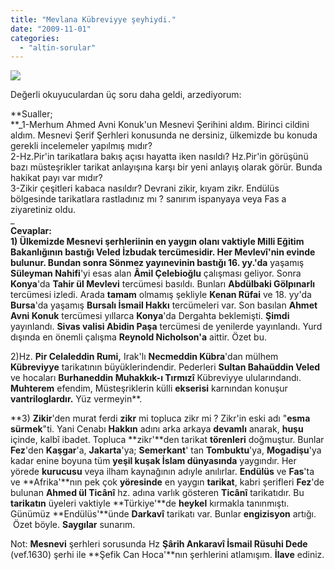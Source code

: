 ```yaml
---
title: "Mevlana Kübreviyye şeyhiydi."
date: "2009-11-01"
categories: 
  - "altin-sorular"
---
```


![](/uploads/image/mevlana25uv.jpg)

Değerli okuyuculardan üç soru daha geldi, arzediyorum:

**Sualler;  
**_1-Merhum Ahmed Avni Konuk'un Mesnevi Şerihini aldım. Birinci cildini aldım. Mesnevi Şerif Şerhleri konusunda ne dersiniz, ülkemizde bu konuda gerekli incelemeler yapılmış mıdır?  
2-Hz.Pir'in tarikatlara bakış açısı hayatta iken nasıldı? Hz.Pir'in görüşünü bazı müsteşrikler tarikat anlayışına karşı bir yeni anlayış olarak görür. Bunda hakikat payı var mıdır?  
3-Zikir çeşitleri kabaca nasıldır? Devrani zikir, kıyam zikr. Endülüs bölgesinde tarikatlara rastladınız mı ? sanırım ispanyaya veya Fas a ziyaretiniz oldu.  
_  
**Cevaplar:  
**1) Ülkemizde **Mesnevi şerhleriinin** en yaygın olanı vaktiyle **Milli Eğitim Bakanlığının** bastığı **Veled İzbudak** tercümesidir. Her **Mevlev**î'nin evinde bulunur. Bundan sonra **Sönmez** yayınevinin bastığı 16**. yy.'da** yaşamış **Süleyman Nahifi**'yi esas alan **Âmil Çelebioğlu** çalışması geliyor. Sonra **Konya**'da **Tahir ül Mevlevi** tercümesi basıldı. Bunları **Abdülbaki Gölpınarlı** tercümesi izledi. Arada **tamam** olmamış şekliyle **Kenan Rüfai** ve 18. yy'da **Bursa**'da yaşamış **Bursalı İsmail Hakkı** tercümeleri var. Son basılan **Ahmet Avni Konuk** tercümesi yıllarca **Konya**'da Dergahta beklemişti. **Şimdi** yayınlandı. **Sivas valisi Abidin Paşa** tercümesi de yenilerde yayınlandı. Yurd dışında en önemli çalışma **Reynold Nicholson'a** aittir. Özet bu.  
  
2)Hz. **Pir Celaleddin Rumi,** Irak'lı **Necmeddin Kübra**'dan mülhem **Kübreviyye** tarikatının büyüklerindendir. Pederleri **Sultan Bahaüddin Veled** ve hocaları **Burhaneddin Muhakkık-ı Tırmızî** Kübreviyye ulularındandı. **Muhterem** efendim, Müsteşriklerin külli **ekserisi** karnından konuşur **vantriloglardır.** Yüz vermeyin**.  
  
**3) **Zikir**'den murat ferdi **zikr** mi topluca zikr mi ? Zikr'in eski adı "**esma sürmek**"ti. Yani Cenabı **Hakkın** adını arka arkaya **devamlı** anarak, **huşu** içinde, kalbî ibadet. Topluca **zikr'**den tarikat **törenleri** doğmuştur. Bunlar **Fez**'den **Kaşgar**'a, **Jakarta**'ya; **Semerkant**' tan **Tombuktu**'ya, **Mogadişu**'ya kadar enine boyuna tüm **yeşil kuşak İslam dünyasında** yaygındır. Her yörede **kurucusu** veya ilham kaynağının adıyle anılırlar. **Endülüs** ve **Fas**'ta ve **Afrika'**nın pek çok **yöresinde** en yaygın **tarikat**, kabri şerifleri **Fez**'de bulunan **Ahmed ül Ticânî** hz. adına varlık gösteren **Ticânî** tarikatıdır. Bu **tarikatın** üyeleri vaktiyle **Türkiye'**de **heykel** kırmakla tanınmıştı. Günümüz **Endülüs'**ünde **Darkavî** tarikatı var. Bunlar **engizisyon** artığı.  Özet böyle. **Saygılar** sunarım.  
  
Not: **Mesnevi** şerhleri sorusunda Hz **Şârih Ankaravî İsmail Rüsuhi Dede** (vef.1630) şerhi ile **Şefik Can Hoca'**nın şerhlerini atlamışım. **İlave** ediniz.
